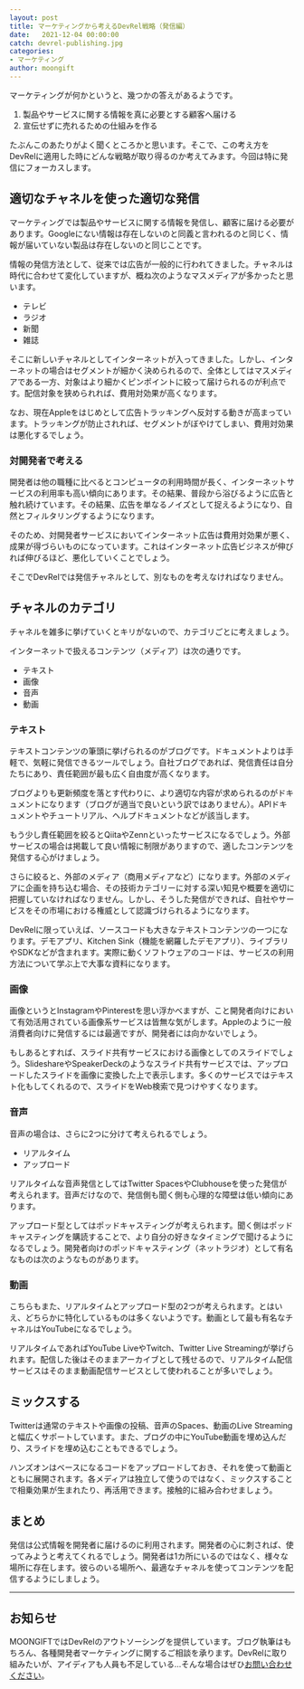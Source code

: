 ```yaml
---
layout: post
title: マーケティングから考えるDevRel戦略（発信編）
date:   2021-12-04 00:00:00
catch: devrel-publishing.jpg
categories:
- マーケティング
author: moongift
---
```


マーケティングが何かというと、幾つかの答えがあるようです。

1. 製品やサービスに関する情報を真に必要とする顧客へ届ける
2. 宣伝せずに売れるための仕組みを作る

たぶんこのあたりがよく聞くところかと思います。そこで、この考え方をDevRelに適用した時にどんな戦略が取り得るのか考えてみます。今回は特に発信にフォーカスします。

## 適切なチャネルを使った適切な発信

マーケティングでは製品やサービスに関する情報を発信し、顧客に届ける必要があります。Googleにない情報は存在しないのと同義と言われるのと同じく、情報が届いていない製品は存在しないのと同じことです。

情報の発信方法として、従来では広告が一般的に行われてきました。チャネルは時代に合わせて変化していますが、概ね次のようなマスメディアが多かったと思います。

- テレビ
- ラジオ
- 新聞
- 雑誌

そこに新しいチャネルとしてインターネットが入ってきました。しかし、インターネットの場合はセグメントが細かく決められるので、全体としてはマスメディアである一方、対象はより細かくピンポイントに絞って届けられるのが利点です。配信対象を狭められれば、費用対効果が高くなります。

なお、現在Appleをはじめとして広告トラッキングへ反対する動きが高まっています。トラッキングが防止されれば、セグメントがぼやけてしまい、費用対効果は悪化するでしょう。

### 対開発者で考える

開発者は他の職種に比べるとコンピュータの利用時間が長く、インターネットサービスの利用率も高い傾向にあります。その結果、普段から浴びるように広告と触れ続けています。その結果、広告を単なるノイズとして捉えるようになり、自然とフィルタリングするようになります。

そのため、対開発者サービスにおいてインターネット広告は費用対効果が悪く、成果が得づらいものになっています。これはインターネット広告ビジネスが伸びれば伸びるほど、悪化していくことでしょう。

そこでDevRelでは発信チャネルとして、別なものを考えなければなりません。

## チャネルのカテゴリ

チャネルを雑多に挙げていくとキリがないので、カテゴリごとに考えましょう。

インターネットで扱えるコンテンツ（メディア）は次の通りです。

- テキスト
- 画像
- 音声
- 動画

### テキスト

テキストコンテンツの筆頭に挙げられるのがブログです。ドキュメントよりは手軽で、気軽に発信できるツールでしょう。自社ブログであれば、発信責任は自分たちにあり、責任範囲が最も広く自由度が高くなります。

ブログよりも更新頻度を落とす代わりに、より適切な内容が求められるのがドキュメントになります（ブログが適当で良いという訳ではありません）。APIドキュメントやチュートリアル、ヘルプドキュメントなどが該当します。

もう少し責任範囲を絞るとQiitaやZennといったサービスになるでしょう。外部サービスの場合は掲載して良い情報に制限がありますので、適したコンテンツを発信する心がけましょう。

さらに絞ると、外部のメディア（商用メディアなど）になります。外部のメディアに企画を持ち込む場合、その技術カテゴリーに対する深い知見や概要を適切に把握していなければなりません。しかし、そうした発信ができれば、自社やサービスをその市場における権威として認識づけられるようになります。

DevRelに限っていえば、ソースコードも大きなテキストコンテンツの一つになります。デモアプリ、Kitchen Sink（機能を網羅したデモアプリ）、ライブラリやSDKなどが含まれます。実際に動くソフトウェアのコードは、サービスの利用方法について学ぶ上で大事な資料になります。

### 画像

画像というとInstagramやPinterestを思い浮かべますが、こと開発者向けにおいて有効活用されている画像系サービスは皆無な気がします。Appleのように一般消費者向けに発信するには最適ですが、開発者には向かないでしょう。

もしあるとすれば、スライド共有サービスにおける画像としてのスライドでしょう。SlideshareやSpeakerDeckのようなスライド共有サービスでは、アップロードしたスライドを画像に変換した上で表示します。多くのサービスではテキスト化もしてくれるので、スライドをWeb検索で見つけやすくなります。

### 音声

音声の場合は、さらに2つに分けて考えられるでしょう。

- リアルタイム
- アップロード

リアルタイムな音声発信としてはTwitter SpacesやClubhouseを使った発信が考えられます。音声だけなので、発信側も聞く側も心理的な障壁は低い傾向にあります。

アップロード型としてはポッドキャスティングが考えられます。聞く側はポッドキャスティングを購読することで、より自分の好きなタイミングで聞けるようになるでしょう。開発者向けのポッドキャスティング（ネットラジオ）として有名なものは次のようなものがあります。

### 動画

こちらもまた、リアルタイムとアップロード型の2つが考えられます。とはいえ、どちらかに特化しているものは多くないようです。動画として最も有名なチャネルはYouTubeになるでしょう。

リアルタイムであればYouTube LiveやTwitch、Twitter Live Streamingが挙げられます。配信した後はそのままアーカイブとして残せるので、リアルタイム配信サービスはそのまま動画配信サービスとして使われることが多いでしょう。

## ミックスする

Twitterは通常のテキストや画像の投稿、音声のSpaces、動画のLive Streamingと幅広くサポートしています。また、ブログの中にYouTube動画を埋め込んだり、スライドを埋め込むこともできるでしょう。

ハンズオンはベースになるコードをアップロードしておき、それを使って動画とともに展開されます。各メディアは独立して使うのではなく、ミックスすることで相乗効果が生まれたり、再活用できます。接触的に組み合わせましょう。

## まとめ

発信は公式情報を開発者に届けるのに利用されます。開発者の心に刺されば、使ってみようと考えてくれるでしょう。開発者は1カ所にいるのではなく、様々な場所に存在します。彼らのいる場所へ、最適なチャネルを使ってコンテンツを配信するようにしましょう。

---

## お知らせ

MOONGIFTではDevRelのアウトソーシングを提供しています。ブログ執筆はもちろん、各種開発者マーケティングに関するご相談を承ります。DevRelに取り組みたいが、アイディアも人員も不足している…そんな場合はぜひ[お問い合わせください](/contact)。

<script src="/assets/js/ncmb.min.js"></script>
<script src="/assets/js/app.js"></script>
